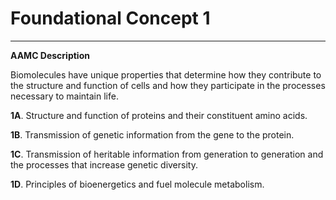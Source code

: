 # Foundational Concept 1

------

**AAMC Description**

Biomolecules have unique properties that determine how they contribute to the structure and function of cells and how they participate in the processes necessary to maintain life.

**1A**. Structure and function of proteins and their constituent amino acids.

**1B**. Transmission of genetic information from the gene to the protein.

**1C**. Transmission of heritable information from generation to generation and the processes that increase genetic diversity.

**1D**. Principles of bioenergetics and fuel molecule metabolism.